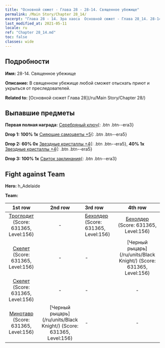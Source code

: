```yaml
---
title: "Основной сюжет - Глава 28 - 28-14. Священное убежище"
permalink: /Main Story/Chapter 28_14/
excerpt: "Глава 28 - 14. Эра хаоса  Основной сюжет - Глава 28_14. 28-14. Священное убежище"
last_modified_at: 2021-05-11
locale: ru
ref: "Chapter 28_14.md"
toc: false
classes: wide
---
```


## Подробности

 **Имя:** 28-14. Священное убежище

 **Описание:** В священном убежище любой сможет отыскать приют и укрыться от преследователей.

 **Related to:** [Основной сюжет Глава 28](/ru/Main Story/Chapter 28/)

## Выпавшие предметы

 **Первая полная награда:** [Серебряный ключ](/ItemsRU/con_693/){: .btn .btn--era3}

 **Drop 1:** **100% 1x** [Сияющие самоцветы +5](/ItemsRU/mat_100/){: .btn .btn--era5}

 **Drop 2:** **60% 0x** [Звездные кристаллы +4](/ItemsRU/mat_94/){: .btn .btn--era5}, **40% 1x** [Звездные кристаллы +4](/ItemsRU/mat_94/){: .btn .btn--era5}

 **Drop 3:** **100% 1x** [Свиток заклинания](/ItemsRU/con_694/){: .btn .btn--era3}


## Fight against Team
 **Hero:** h_Adelaide

 **Team:**


  | 1st row | 2nd row | 3rd row | 4th row |
  |:----:|:----:|:----|:----:|
  | [Троглодит](/ru/units/Troglodyte/) (Score: 631365, Level:156)  | - | [Бехолдер](/ru/units/Beholder/) (Score: 631365, Level:156)  | [Бехолдер](/ru/units/Beholder/) (Score: 631365, Level:156)  |
  | [Скелет](/ru/units/Skeleton/) (Score: 631365, Level:156)  | - | - | [Черный рыцарь](/ru/units/Black Knight/) (Score: 631365, Level:156)  |
  | [Скелет](/ru/units/Skeleton/) (Score: 631365, Level:156)  | - | - | - |
  | [Минотавр](/ru/units/Minotaur/) (Score: 631365, Level:156)  | [Черный рыцарь](/ru/units/Black Knight/) (Score: 631365, Level:156)  | - | - |


